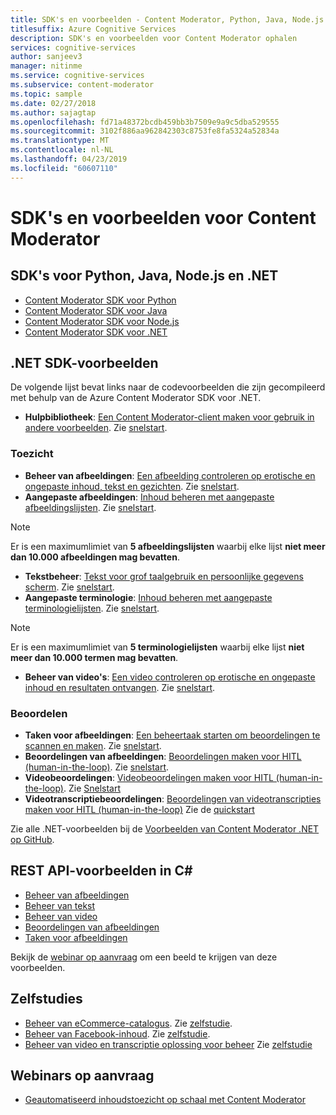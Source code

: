 ```yaml
---
title: SDK's en voorbeelden - Content Moderator, Python, Java, Node.js en .NET
titlesuffix: Azure Cognitive Services
description: SDK's en voorbeelden voor Content Moderator ophalen
services: cognitive-services
author: sanjeev3
manager: nitinme
ms.service: cognitive-services
ms.subservice: content-moderator
ms.topic: sample
ms.date: 02/27/2018
ms.author: sajagtap
ms.openlocfilehash: fd71a48372bcdb459bb3b7509e9a9c5dba529555
ms.sourcegitcommit: 3102f886aa962842303c8753fe8fa5324a52834a
ms.translationtype: MT
ms.contentlocale: nl-NL
ms.lasthandoff: 04/23/2019
ms.locfileid: "60607110"
---
```

# <a name="content-moderator-sdks-and-samples"></a>SDK's en voorbeelden voor Content Moderator

## <a name="sdks-for-python-java-nodejs-and-net"></a>SDK's voor Python, Java, Node.js en .NET

- [Content Moderator SDK voor Python](https://pypi.python.org/pypi/azure-cognitiveservices-vision-contentmoderator)
- [Content Moderator SDK voor Java](https://search.maven.org/#search%7Cga%7C1%7Ca%3A%22azure-cognitiveservices-contentmoderator%22)
- [Content Moderator SDK voor Node.js](https://www.npmjs.com/package/azure-cognitiveservices-contentmoderator)
- [Content Moderator SDK voor .NET](https://www.nuget.org/packages/Microsoft.Azure.CognitiveServices.ContentModerator/)

## <a name="net-sdk-samples"></a>.NET SDK-voorbeelden

De volgende lijst bevat links naar de codevoorbeelden die zijn gecompileerd met behulp van de Azure Content Moderator SDK voor .NET.

- **Hulpbibliotheek**: [Een Content Moderator-client maken voor gebruik in andere voorbeelden](https://github.com/Azure-Samples/cognitive-services-dotnet-sdk-samples/blob/master/ContentModerator/ModeratorHelper/Clients.cs). Zie [snelstart](content-moderator-helper-quickstart-dotnet.md).

### <a name="moderation"></a>Toezicht 
- **Beheer van afbeeldingen**: [Een afbeelding controleren op erotische en ongepaste inhoud, tekst en gezichten](https://github.com/Azure-Samples/cognitive-services-dotnet-sdk-samples/blob/master/ContentModerator/ImageModeration/Program.cs). Zie [snelstart](image-moderation-quickstart-dotnet.md).
- **Aangepaste afbeeldingen**: [Inhoud beheren met aangepaste afbeeldingslijsten](https://github.com/Azure-Samples/cognitive-services-dotnet-sdk-samples/blob/master/ContentModerator/ImageListManagement/Program.cs). Zie [snelstart](image-lists-quickstart-dotnet.md).

> [!NOTE]
> Er is een maximumlimiet van **5 afbeeldingslijsten** waarbij elke lijst **niet meer dan 10.000 afbeeldingen mag bevatten**.
>

- **Tekstbeheer**: [Tekst voor grof taalgebruik en persoonlijke gegevens scherm](https://github.com/Azure-Samples/cognitive-services-dotnet-sdk-samples/blob/master/ContentModerator/TextModeration/Program.cs). Zie [snelstart](text-moderation-quickstart-dotnet.md).
- **Aangepaste terminologie**: [Inhoud beheren met aangepaste terminologielijsten](https://github.com/Azure-Samples/cognitive-services-dotnet-sdk-samples/blob/master/ContentModerator/TermListManagement/Program.cs). Zie [snelstart](term-lists-quickstart-dotnet.md).

> [!NOTE]
> Er is een maximumlimiet van **5 terminologielijsten** waarbij elke lijst **niet meer dan 10.000 termen mag bevatten**.
>

- **Beheer van video's**: [Een video controleren op erotische en ongepaste inhoud en resultaten ontvangen](https://github.com/Azure-Samples/cognitive-services-dotnet-sdk-samples/blob/master/ContentModerator/VideoModeration/Program.cs). Zie [snelstart](video-moderation-api.md).

### <a name="review"></a>Beoordelen
- **Taken voor afbeeldingen**: [Een beheertaak starten om beoordelingen te scannen en maken](https://github.com/Azure-Samples/cognitive-services-dotnet-sdk-samples/blob/master/ContentModerator/ImageJobs/Program.cs). Zie [snelstart](moderation-jobs-quickstart-dotnet.md).
- **Beoordelingen van afbeeldingen**: [Beoordelingen maken voor HITL (human-in-the-loop)](https://github.com/Azure-Samples/cognitive-services-dotnet-sdk-samples/blob/master/ContentModerator/ImageReviews/Program.cs). Zie [snelstart](moderation-reviews-quickstart-dotnet.md).
- **Videobeoordelingen**: [Videobeoordelingen maken voor HITL (human-in-the-loop)](https://github.com/Azure-Samples/cognitive-services-dotnet-sdk-samples/blob/master/ContentModerator/VideoReviews/Program.cs). Zie [Snelstart](video-reviews-quickstart-dotnet.md)
- **Videotranscriptiebeoordelingen**: [Beoordelingen van videotranscripties maken voor HITL (human-in-the-loop)](https://github.com/Azure-Samples/cognitive-services-dotnet-sdk-samples/blob/master/ContentModerator/VideoTranscriptReviews/Program.cs) Zie de [quickstart](video-reviews-quickstart-dotnet.md)

Zie alle .NET-voorbeelden bij de [Voorbeelden van Content Moderator .NET op GitHub](https://github.com/Azure-Samples/cognitive-services-dotnet-sdk-samples/tree/master/ContentModerator).

## <a name="rest-api-samples-in-c"></a>REST API-voorbeelden in C#

- [Beheer van afbeeldingen](https://github.com/MicrosoftContentModerator/ContentModerator-API-Samples/tree/master/ImageModeration)
- [Beheer van tekst](https://github.com/MicrosoftContentModerator/ContentModerator-API-Samples/tree/master/TextModeration)
- [Beheer van video](https://github.com/MicrosoftContentModerator/ContentModerator-API-Samples/tree/master/VideoModeration)
- [Beoordelingen van afbeeldingen](https://github.com/MicrosoftContentModerator/ContentModerator-API-Samples/tree/master/ImageReviews)
- [Taken voor afbeeldingen](https://github.com/MicrosoftContentModerator/ContentModerator-API-Samples/tree/master/ImageJob)

Bekijk de [webinar op aanvraag](https://info.microsoft.com/cognitive-services-content-moderator-ondemand.html) om een beeld te krijgen van deze voorbeelden.

## <a name="tutorials"></a>Zelfstudies
- [Beheer van eCommerce-catalogus](https://github.com/MicrosoftContentModerator/samples-eCommerceCatalogModeration). Zie [zelfstudie](ecommerce-retail-catalog-moderation.md).
- [Beheer van Facebook-inhoud](https://github.com/MicrosoftContentModerator/samples-fbPageModeration). Zie [zelfstudie](facebook-post-moderation.md).
- [Beheer van video en transcriptie oplossing voor beheer](https://github.com/MicrosoftContentModerator/VideoReviewConsoleApp) Zie [zelfstudie](video-transcript-moderation-review-tutorial-dotnet.md)

## <a name="on-demand-webinars"></a>Webinars op aanvraag
- [Geautomatiseerd inhoudstoezicht op schaal met Content Moderator](https://info.microsoft.com/cognitive-services-content-moderator-ondemand.html)
